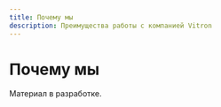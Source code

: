 ```yaml
---
title: Почему мы
description: Преимущества работы с компанией Vitron
---
```


# Почему мы

Материал в разработке.
